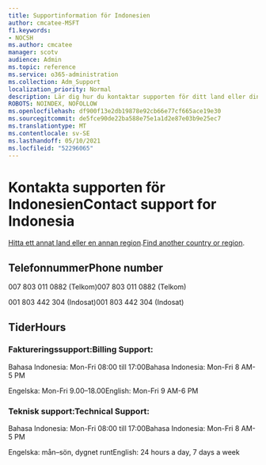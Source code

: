 ```yaml
---
title: Supportinformation för Indonesien
author: cmcatee-MSFT
f1.keywords:
- NOCSH
ms.author: cmcatee
manager: scotv
audience: Admin
ms.topic: reference
ms.service: o365-administration
ms.collection: Adm_Support
localization_priority: Normal
description: Lär dig hur du kontaktar supporten för ditt land eller din region.
ROBOTS: NOINDEX, NOFOLLOW
ms.openlocfilehash: df900f13e2db19878e92cb66e77cf665ace19e30
ms.sourcegitcommit: de5fce90de22ba588e75e1a1d2e87e03b9e25ec7
ms.translationtype: MT
ms.contentlocale: sv-SE
ms.lasthandoff: 05/10/2021
ms.locfileid: "52296065"
---
```

# <a name="contact-support-for-indonesia"></a><span data-ttu-id="135af-103">Kontakta supporten för Indonesien</span><span class="sxs-lookup"><span data-stu-id="135af-103">Contact support for Indonesia</span></span>

<span data-ttu-id="135af-104">[Hitta ett annat land eller en annan region](../../business-video/get-help-support.md).</span><span class="sxs-lookup"><span data-stu-id="135af-104">[Find another country or region](../../business-video/get-help-support.md).</span></span>

## <a name="phone-number"></a><span data-ttu-id="135af-105">Telefonnummer</span><span class="sxs-lookup"><span data-stu-id="135af-105">Phone number</span></span>
<span data-ttu-id="135af-106">007 803 011 0882 (Telkom)</span><span class="sxs-lookup"><span data-stu-id="135af-106">007 803 011 0882 (Telkom)</span></span>

<span data-ttu-id="135af-107">001 803 442 304 (Indosat)</span><span class="sxs-lookup"><span data-stu-id="135af-107">001 803 442 304 (Indosat)</span></span>

## <a name="hours"></a><span data-ttu-id="135af-108">Tider</span><span class="sxs-lookup"><span data-stu-id="135af-108">Hours</span></span>
### <a name="billing-support"></a><span data-ttu-id="135af-109">Faktureringssupport:</span><span class="sxs-lookup"><span data-stu-id="135af-109">Billing Support:</span></span>

<span data-ttu-id="135af-110">Bahasa Indonesia: Mon-Fri 08:00 till 17:00</span><span class="sxs-lookup"><span data-stu-id="135af-110">Bahasa Indonesia: Mon-Fri 8 AM-5 PM</span></span>

<span data-ttu-id="135af-111">Engelska: Mon-Fri 9.00–18.00</span><span class="sxs-lookup"><span data-stu-id="135af-111">English: Mon-Fri 9 AM-6 PM</span></span>

### <a name="technical-support"></a><span data-ttu-id="135af-112">Teknisk support:</span><span class="sxs-lookup"><span data-stu-id="135af-112">Technical Support:</span></span>

<span data-ttu-id="135af-113">Bahasa Indonesia: Mon-Fri 08:00 till 17:00</span><span class="sxs-lookup"><span data-stu-id="135af-113">Bahasa Indonesia: Mon-Fri 8 AM-5 PM</span></span>

<span data-ttu-id="135af-114">Engelska: mån–sön, dygnet runt</span><span class="sxs-lookup"><span data-stu-id="135af-114">English: 24 hours a day, 7 days a week</span></span>
